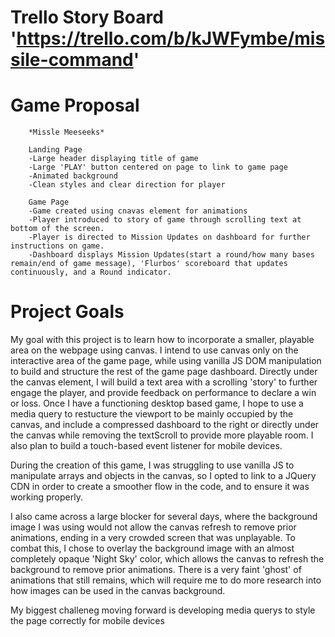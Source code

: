 # Trello Story Board 'https://trello.com/b/kJWFymbe/missile-command'

# Game Proposal

		*Missle Meeseeks*

		Landing Page
		-Large header displaying title of game
		-Large 'PLAY' button centered on page to link to game page
		-Animated background
		-Clean styles and clear direction for player
		
		Game Page
		-Game created using cnavas element for animations
		-Player introduced to story of game through scrolling text at bottom of the screen.
		-Player is directed to Mission Updates on dashboard for further instructions on game.
		-Dashboard displays Mission Updates(start a round/how many bases remain/end of game message), 'Flurbos' scoreboard that updates continuously, and a Round indicator.


# Project Goals
 My goal with this project is to learn how to incorporate a smaller, playable area on the webpage using canvas. I intend to use canvas only on the interactive area of the game page, while using vanilla JS DOM manipulation to build and structure the rest of the game page dashboard. Directly under the canvas element, I will build a text area with a scrolling 'story' to further engage the player, and provide feedback on performance to declare a win or loss. 
 Once I have a functioning desktop based game, I hope to use a media query to restucture the viewport to be mainly occupied by the canvas, and include a compressed dashboard to the right or directly under the canvas while removing the textScroll to provide more playable room. I also plan to build a touch-based event listener for mobile devices.

 During the creation of this game, I was struggling to use vanilla JS to manipulate arrays and objects in the canvas, so I opted to link to a JQuery CDN in order to create a smoother flow in the code, and to ensure it was working properly. 

 I also came across a large blocker for several days, where the background image I was using would not allow the canvas refresh to remove prior animations, ending in a very crowded screen that was unplayable. To combat this, I chose to overlay the background image with an almost completely opaque 'Night Sky' color, which allows the canvas to refresh the background to remove prior animations. There is a very faint 'ghost' of animations that still remains, which will require me to do more research into how images can be used in the canvas background. 

  My biggest challeneg moving forward is developing media querys to style the page correctly for mobile devices